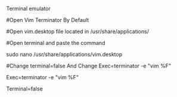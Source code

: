 Terminal emulator


#Open Vim Terminator By Default

#Open vim.desktop file located in /usr/share/applications/

#Open terminal and paste the command

sudo nano /usr/share/applications/vim.desktop

#Change terminal=false And Change Exec=terminator -e "vim %F"

Exec=terminator -e "vim %F"

Terminal=false
